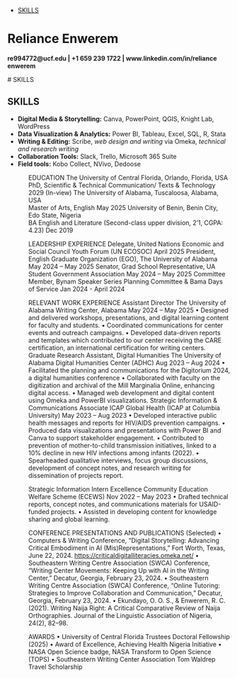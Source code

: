 - [SKILLS](#skills)





<html>
<body>
<h1>Reliance Enwerem</h1>
<p>
  <strong>re994772@ucf.edu | +1 659 239 1722 | www.linkedin.com/in/reliance enwerem</strong>
 </p>
# SKILLS
    <h2 id="firstParagraph">SKILLS</h2>
    <ul>
      <li><strong>Digital Media & Storytelling:</strong> Canva, PowerPoint, QGIS, Knight Lab, WordPress</li>
      <li><strong>Data Visualization & Analytics:</strong> Power BI, Tableau, Excel, SQL, R, Stata</li>
      <li><strong>Writing & Editing:</strong> Scribe, <em>web design and writing</em> via Omeka, <em>technical and research writing</em></li> 
      <li><strong>Collaboration Tools:</strong> Slack, Trello, Microsoft 365 Suite</li>
      <li><strong>Field tools:</strong> Kobo Collect, NVivo, Dedoose</li>
    <ul>
  </body>










EDUCATION
The University of Central Florida, Orlando, Florida, USA	 
PhD, Scientific & Technical Communication/ Texts & Technology 	2029 (In-view)
The University of Alabama, Tuscaloosa, Alabama, USA	 
Master of Arts, English                            	May 2025
University of Benin, Benin City, Edo State, Nigeria	 
BA English and Literature (Second-class upper division, 2’1, CGPA: 4.23) 	Dec 2019

LEADERSHIP EXPERIENCE
Delegate, United Nations Economic and Social Council Youth Forum (UN ECOSOC)	April 2025
President, English Graduate Organization (EGO), The University of Alabama	May 2024 – May 2025
Senator, Grad School Representative, UA Student Government Association	May 2024 – May 2025
Committee Member, Bynam Speaker Series Planning Committee & Bama Days of Service	Jan 2024 - April 2024
	

RELEVANT WORK EXPERIENCE
Assistant Director
The University of Alabama Writing Center, Alabama	May 2024 – May 2025
•	Designed and delivered workshops, presentations, and digital learning content for faculty and students.
•	Coordinated communications for center events and outreach campaigns.
•	Developed data-driven reports and templates which contributed to our center receiving the CARE certification, an international certification for writing centers.
Graduate Research Assistant, Digital Humanities
The University of Alabama Digital Humanities Center (ADHC)	Aug 2023 – Aug 2024
•	Facilitated the planning and communications for the Digitorium 2024, a digital humanities conference 
•	Collaborated with faculty on the digitization and archival of the Mill Marginalia Online, enhancing digital access.
•	Managed web development and digital content using Omeka and PowerBI visualizations.
Strategic Information & Communications Associate
ICAP Global Health (ICAP at Columbia University)	 	May 2023 – Aug 2023
•	Developed interactive public health messages and reports for HIV/AIDS prevention campaigns.
•	Produced data visualizations and presentations with Power BI and Canva to support stakeholder engagement.
•	Contributed to prevention of mother-to-child transmission initiatives, linked to a 10% decline in new HIV infections among infants (2022).
•	 Spearheaded qualitative interviews, focus group discussions, development of concept notes, and research writing for dissemination of projects report.

Strategic Information Intern 
Excellence Community Education Welfare Scheme (ECEWS) 	Nov 2022 – May 2023
•	Drafted technical reports, concept notes, and communications materials for USAID-funded projects.
•	Assisted in developing content for knowledge sharing and global learning.

CONFERENCE PRESENTATIONS AND PUBLICATIONS (Selected)
•	Computers & Writing Conference, “Digital Storytelling: Advancing Critical Embodiment in AI (Mis)Representations,” Fort Worth, Texas, June 22, 2024. https://criticaldigitalliteracies.omeka.net/ 
•	Southeastern Writing Centre Association (SWCA) Conference, “Writing Center Movements: Keeping Up with AI in the Writing Center,” Decatur, Georgia, February 23, 2024.
•	Southeastern Writing Centre Association (SWCA) Conference, “Online Tutoring: Strategies to Improve Collaboration and Communication,” Decatur, Georgia, February 23, 2024.
•	Ekundayo, O. O. S., & Enwerem, R. C. (2021). Writing Naija Right: A Critical Comparative Review of Naija Orthographies. Journal of the Linguistic Association of Nigeria, 24(2), 82–98. 

AWARDS
•	University of Central Florida Trustees Doctoral Fellowship (2025)
•	Award of Excellence, Achieving Health Nigeria Initiative
•	NASA Open Science badge, NASA Transform to Open Science (TOPS)
•	Southeastern Writing Center Association Tom Waldrep Travel Scholarship

